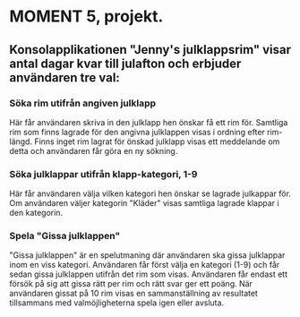 # MOMENT 5, projekt.

## Konsolapplikationen "Jenny's julklappsrim" visar antal dagar kvar till julafton och erbjuder användaren tre val:

### Söka rim utifrån angiven julklapp 

Här får användaren skriva in den julklapp hen önskar få ett rim för. Samtliga rim som finns lagrade för den angivna julklappen visas i ordning efter rim-längd. Finns inget rim lagrat för önskad julklapp visas ett meddelande om detta och användaren får göra en ny sökning. 

### Söka julklappar utifrån klapp-kategori, 1-9

Här får användaren välja vilken kategori hen önskar se lagrade julkappar för. Om användaren väljer kategorin "Kläder" visas samtliga lagrade klappar i den kategorin. 

### Spela "Gissa julklappen"

"Gissa julklappen" är en spelutmaning där användaren ska gissa julklappar inom en viss kategori. Användaren får först välja en kategori (1-9) och får sedan gissa julklappen utifrån det rim som visas. Användaren får endast ett försök på sig att gissa rätt per rim och rätt svar ger ett poäng. När användaren gissat på 10 rim visas en sammanställning av resultatet tillsammans med valmöjligheterna spela igen eller avsluta.